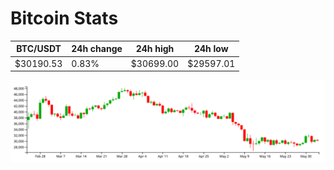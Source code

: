 # Bitcoin Stats

BTC/USDT|24h change|24h high|24h low|
|---|---|---|---|
|$30190.53|0.83%|$30699.00|$29597.01|

<img src="./chart.svg">
